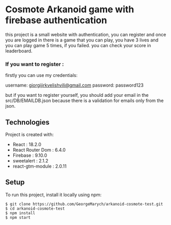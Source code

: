 # Cosmote Arkanoid game with firebase authentication

this project is a small website with authentication, you can register and once you are logged in there is a game that you can play, you have 3 lives and you can play game 5 times, if you failed. you can check your score in leaderboard.

### If you want to register :

firstly you can use my credentials:

username: giorgijirkvelishvili@gmail.com
password: password123

but if you want to register yourself, you should add your email in the src/DB/EMAILDB.json because there is a validation for emails only from the json.

## Technologies

Project is created with:

- React : 18.2.0
- React Router Dom : 6.4.0
- Firebase : 9.10.0
- sweetalert : 2.1.2
- react-gtm-module : 2.0.11

## Setup

To run this project, install it locally using npm:

```
$ git clone https://github.com/GeorgeMarych/arkanoid-cosmote-test.git
$ cd arkanoid-cosmote-test
$ npm install
$ npm start
```
